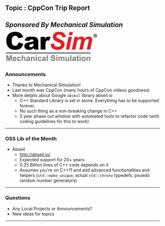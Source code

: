 ## Topic : CppCon Trip Report
*Sponsored By Mechanical Simulation*  
![Carsim Logo](../assets/image/logo/carsim.jpg)
---
### Announcements
* Thanks to Mechanical Simulation! 
* Last month was CppCon (many hours of CppCon videos goodness)
* More details about Google `abseil` library abseil.io
	* C++ Standard Library is set in stone. Everything has to be supported forever.
	* No such thing as a non-breaking change in C++
	* 5 year phase out window with automated tools to refactor code (with coding 
	  guidelines for this to work)
---
### OSS Lib of the Month
* Abseil
	* http://abseil.io/
	* Expected support for 20+ years
	* 0.25 Billion lines of C++ code depends on it
	* Assumes you're on C++11 and add advanced functionalities and helpers 
	  (`std::make_unique`, actual `std::chrono` typedefs, psuedo random number 
	  generators)

---
### Questions
* Any Local Projects or Announcements?
* New ideas for topics
---
